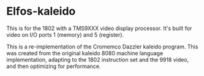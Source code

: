 # Elfos-kaleido

This is for the 1802 with a TMS9XXX video display processor. It's built for video on I/O ports 1 (memory) and 5 (register).

This is a re-implementation of the Cromemco Dazzler kaleido program. This was created from the original kaleido 8080 machine language implementation, adapting to the 1802 instruction set and the 9918 video, and then optimizing for performance.
